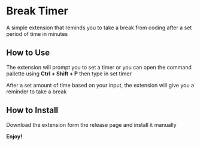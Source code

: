 # Break Timer  

A simple extension that reminds you to take a break from coding after a set period of time in minutes  

## How to Use

The extension will prompt you to set a timer or you can open the command pallette using **Ctrl + Shift + P** then type in set timer  
  
After a set amount of time based on your input, the extension will give you a reminder to take a break  

## How to Install  
  
Download the extension form the release page and install it manually


**Enjoy!**
